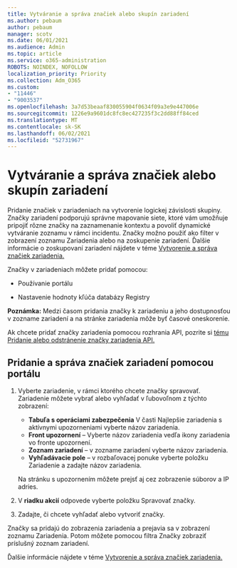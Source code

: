 ```yaml
---
title: Vytváranie a správa značiek alebo skupín zariadení
ms.author: pebaum
author: pebaum
manager: scotv
ms.date: 06/01/2021
ms.audience: Admin
ms.topic: article
ms.service: o365-administration
ROBOTS: NOINDEX, NOFOLLOW
localization_priority: Priority
ms.collection: Adm_O365
ms.custom:
- "11446"
- "9003537"
ms.openlocfilehash: 3a7d53beaaf830055904f0634f09a3e9e447006e
ms.sourcegitcommit: 1226e9a9601dc8fc8ec427235f3c2dd88ff84ced
ms.translationtype: MT
ms.contentlocale: sk-SK
ms.lasthandoff: 06/02/2021
ms.locfileid: "52731967"
---
```

# <a name="create-and-manage-device-tags-or-groups"></a>Vytváranie a správa značiek alebo skupín zariadení

Pridanie značiek v zariadeniach na vytvorenie logickej závislosti skupiny. Značky zariadení podporujú správne mapovanie siete, ktoré vám umožňuje pripojiť rôzne značky na zaznamenanie kontextu a povoliť dynamické vytváranie zoznamu v rámci incidentu. Značky možno použiť ako filter v zobrazení zoznamu Zariadenia alebo na zoskupenie zariadení. Ďalšie informácie o zoskupovaní zariadení nájdete v téme [Vytvorenie a správa značiek zariadenia.](/microsoft-365/security/defender-endpoint/machine-tags)

Značky v zariadeniach môžete pridať pomocou:

- Používanie portálu

- Nastavenie hodnoty kľúča databázy Registry
 
**Poznámka:** Medzi časom pridania značky k zariadeniu a jeho dostupnosťou v zozname zariadení a na stránke zariadenia môže byť časové oneskorenie.

Ak chcete pridať značky zariadenia pomocou rozhrania API, pozrite si [tému Pridanie alebo odstránenie značky zariadenia API.](/microsoft-365/security/defender-endpoint/add-or-remove-machine-tags)

## <a name="add-and-manage-device-tags-using-the-portal"></a>Pridanie a správa značiek zariadení pomocou portálu

1. Vyberte zariadenie, v rámci ktorého chcete značky spravovať. Zariadenie môžete vybrať alebo vyhľadať v ľubovoľnom z týchto zobrazení:

    - **Tabuľa s operáciami zabezpečenia** V časti Najlepšie zariadenia s aktívnymi upozorneniami vyberte názov zariadenia.
    - **Front upozornení** – Vyberte názov zariadenia vedľa ikony zariadenia vo fronte upozornení.
    - **Zoznam zariadení** – v zozname zariadení vyberte názov zariadenia.
    - **Vyhľadávacie pole** – v rozbaľovacej ponuke vyberte položku Zariadenie a zadajte názov zariadenia.

    Na stránku s upozornením môžete prejsť aj cez zobrazenie súborov a IP adries.

1. V **riadku akcií** odpovede vyberte položku Spravovať značky.

1. Zadajte, či chcete vyhľadať alebo vytvoriť značky.

Značky sa pridajú do zobrazenia zariadenia a prejavia sa v zobrazení zoznamu Zariadenia. Potom môžete pomocou filtra Značky zobraziť príslušný zoznam zariadení.

Ďalšie informácie nájdete v téme [Vytvorenie a správa značiek zariadenia.](/microsoft-365/security/defender-endpoint/machine-tags)